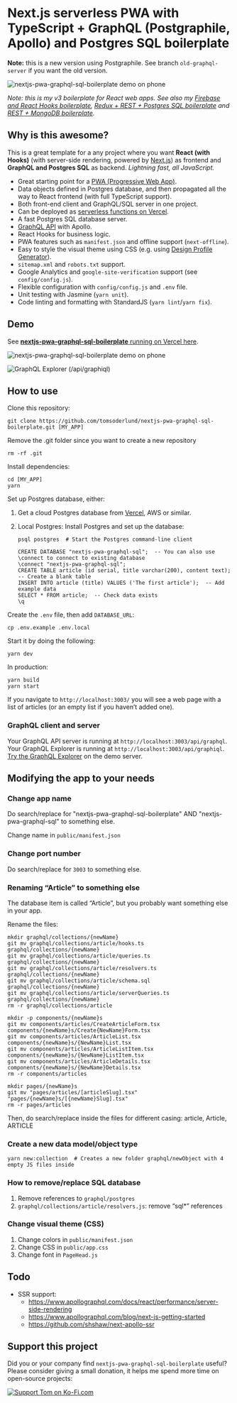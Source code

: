 # Next.js serverless PWA with TypeScript + GraphQL (Postgraphile, Apollo) and Postgres SQL boilerplate

**Note:** this is a new version using Postgraphile. See branch `old-graphql-server` if you want the old version.

![nextjs-pwa-graphql-sql-boilerplate demo on phone](docs/github_preview.jpg)

_Note: this is my v3 boilerplate for React web apps. See also my [Firebase and React Hooks boilerplate](https://github.com/tomsoderlund/nextjs-pwa-firebase-boilerplate), [Redux + REST + Postgres SQL boilerplate](https://github.com/tomsoderlund/nextjs-sql-rest-api-boilerplate) and [REST + MongoDB boilerplate](https://github.com/tomsoderlund/nextjs-express-mongoose-crudify-boilerplate)._

## Why is this awesome?

This is a great template for a any project where you want **React (with Hooks)** (with server-side rendering, powered by [Next.js](https://github.com/vercel/next.js)) as frontend and **GraphQL and Postgres SQL** as backend.
_Lightning fast, all JavaScript._

- Great starting point for a [PWA (Progressive Web App)](https://en.wikipedia.org/wiki/Progressive_web_applications).
- Data objects defined in Postgres database, and then propagated all the way to React frontend (with full TypeScript support).
- Both front-end client and GraphQL/SQL server in one project.
- Can be deployed as [serverless functions on Vercel](#deploying-serverless-on-vercel).
- A fast Postgres SQL database server.
- [GraphQL API](#graphql-client-and-server) with Apollo.
- React Hooks for business logic.
- PWA features such as `manifest.json` and offline support (`next-offline`).
- Easy to style the visual theme using CSS (e.g. using [Design Profile Generator](https://tomsoderlund.github.io/design-profile-generator/)).
- `sitemap.xml` and `robots.txt` support.
- Google Analytics and `google-site-verification` support (see `config/config.js`).
- Flexible configuration with `config/config.js` and `.env` file.
- Unit testing with Jasmine (`yarn unit`).
- Code linting and formatting with StandardJS (`yarn lint`/`yarn fix`).


## Demo

See [**nextjs-pwa-graphql-sql-boilerplate** running on Vercel here](https://nextjs-pwa-graphql-sql-boilerplate.vercel.app/).

![nextjs-pwa-graphql-sql-boilerplate demo on phone](docs/demo.jpg)

![GraphQL Explorer (/api/graphiql)](docs/graphiql.png)

## How to use

Clone this repository:

    git clone https://github.com/tomsoderlund/nextjs-pwa-graphql-sql-boilerplate.git [MY_APP]

Remove the .git folder since you want to create a new repository

    rm -rf .git

Install dependencies:

    cd [MY_APP]
    yarn

Set up Postgres database, either:

1. Get a cloud Postgres database from [Vercel](https://vercel.com/docs/storage/vercel-postgres), AWS or similar.
2. Local Postgres: Install Postgres and set up the database:

    ```
    psql postgres  # Start the Postgres command-line client
    
    CREATE DATABASE "nextjs-pwa-graphql-sql";  -- You can also use \connect to connect to existing database
    \connect "nextjs-pwa-graphql-sql";
    CREATE TABLE article (id serial, title varchar(200), content text);  -- Create a blank table
    INSERT INTO article (title) VALUES ('The first article');  -- Add example data
    SELECT * FROM article;  -- Check data exists
    \q
    ```

Create the `.env` file, then add `DATABASE_URL`:

    cp .env.example .env.local

Start it by doing the following:

    yarn dev

In production:

    yarn build
    yarn start

If you navigate to `http://localhost:3003/` you will see a web page with a list of articles (or an empty list if you haven’t added one).

### GraphQL client and server

Your GraphQL API server is running at `http://localhost:3003/api/graphql`.
Your GraphQL Explorer is running at `http://localhost:3003/api/graphiql`.
[Try the GraphQL Explorer](https://nextjs-pwa-graphql-sql-boilerplate.vercel.app/api/graphiql) on the demo server.


## Modifying the app to your needs

### Change app name

Do search/replace for "nextjs-pwa-graphql-sql-boilerplate" AND "nextjs-pwa-graphql-sql" to something else.

Change name in `public/manifest.json`

### Change port number

Do search/replace for `3003` to something else.

### Renaming “Article” to something else

The database item is called “Article”, but you probably want something else in your app.

Rename the files:

    mkdir graphql/collections/{newName}
    git mv graphql/collections/article/hooks.ts graphql/collections/{newName}
    git mv graphql/collections/article/queries.ts graphql/collections/{newName}
    git mv graphql/collections/article/resolvers.ts graphql/collections/{newName}
    git mv graphql/collections/article/schema.sql graphql/collections/{newName}
    git mv graphql/collections/article/serverQueries.ts graphql/collections/{newName}
    rm -r graphql/collections/article

    mkdir -p components/{newName}s
    git mv components/articles/CreateArticleForm.tsx components/{newName}s/Create{NewName}Form.tsx
    git mv components/articles/ArticleList.tsx components/{newName}s/{NewName}List.tsx
    git mv components/articles/ArticleListItem.tsx components/{newName}s/{NewName}ListItem.tsx
    git mv components/articles/ArticleDetails.tsx components/{newName}s/{NewName}Details.tsx
    rm -r components/articles

    mkdir pages/{newName}s
    git mv "pages/articles/[articleSlug].tsx" "pages/{newName}s/[{newName}Slug].tsx"
    rm -r pages/articles

Then, do search/replace inside the files for different casing: article, Article, ARTICLE

### Create a new data model/object type

    yarn new:collection  # Creates a new folder graphql/newObject with 4 empty JS files inside

### How to remove/replace SQL database

1. Remove references to `graphql/postgres`
2. `graphql/collections/article/resolvers.js`: remove “sql*” references

### Change visual theme (CSS)

1. Change colors in `public/manifest.json`
2. Change CSS in `public/app.css`
3. Change font in `PageHead.js`

## Todo

- SSR support:
    - https://www.apollographql.com/docs/react/performance/server-side-rendering
    - https://www.apollographql.com/blog/next-js-getting-started
    - https://github.com/shshaw/next-apollo-ssr


## Support this project

Did you or your company find `nextjs-pwa-graphql-sql-boilerplate` useful? Please consider giving a small donation, it helps me spend more time on open-source projects:

[![Support Tom on Ko-Fi.com](https://www.tomsoderlund.com/ko-fi_tomsoderlund_50.png)](https://ko-fi.com/tomsoderlund)
